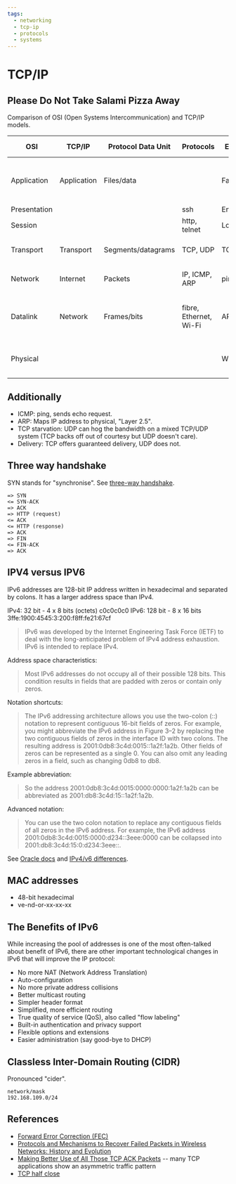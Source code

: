 ```yaml
---
tags:
  - networking
  - tcp-ip
  - protocols
  - systems
---
```


# TCP/IP

## Please Do Not Take Salami Pizza Away
Comparison of OSI (Open Systems Intercommunication) and TCP/IP models.

| OSI | TCP/IP | Protocol Data Unit | Protocols | Example | Hardware example |
| ------------ | ----------- | ------------------ | ---------------------- | ---------- | --------------------------------------------- |
| Application | Application | Files/data | | Facebook | Application layer gateway (packet inspection) |
| Presentation | | | ssh | Encryption | |
| Session | | | http, telnet | Login | |
| Transport | Transport | Segments/datagrams | TCP, UDP | TCP | Firewall (port number) |
| Network | Internet | Packets | IP, ICMP, ARP | ping | Router, layer 3 switch |
| Datalink | Network | Frames/bits | fibre, Ethernet, Wi-Fi | ARP | Bridge, switch (forward or not forward) |
| Physical | | | | Wi-Fi | Repeater, hub (multiport repeater) |


## Additionally
- ICMP: ping, sends echo request.
- ARP: Maps IP address to physical, "Layer 2.5".
- TCP starvation: UDP can hog the bandwidth on a mixed TCP/UDP system (TCP
backs off out of courtesy but UDP doesn't care).
- Delivery: TCP offers guaranteed delivery, UDP does not.

## Three way handshake
SYN stands for "synchronise". See [three-way
handshake](https://en.wikipedia.org/wiki/Handshaking#TCP_three-way_handshake).

```text
=> SYN
<= SYN-ACK
=> ACK
=> HTTP (request)
<= ACK
<= HTTP (response)
=> ACK
=> FIN
<= FIN-ACK
=> ACK
```

## IPV4 versus IPV6
IPv6 addresses are 128-bit IP address written in hexadecimal and separated by
colons. It has a larger address space than IPv4.

IPv4: 32 bit - 4 x 8 bits (octets) c0c0c0c0
IPv6: 128 bit - 8 x 16 bits 3ffe:1900:4545:3:200:f8ff:fe21:67cf

> IPv6 was developed by the Internet Engineering Task Force (IETF) to deal with
> the long-anticipated problem of IPv4 address exhaustion. IPv6 is intended to
> replace IPv4.

Address space characteristics:

> Most IPv6 addresses do not occupy all of their possible 128 bits. This
> condition results in fields that are padded with zeros or contain only zeros.

Notation shortcuts:

> The IPv6 addressing architecture allows you use the two-colon (::) notation
> to represent contiguous 16-bit fields of zeros. For example, you might
> abbreviate the IPv6 address in Figure 3–2 by replacing the two contiguous
> fields of zeros in the interface ID with two colons. The resulting address is
> 2001:0db8:3c4d:0015::1a2f:1a2b. Other fields of zeros can be represented as a
> single 0. You can also omit any leading zeros in a field, such as changing
> 0db8 to db8.

Example abbreviation:

> So the address 2001:0db8:3c4d:0015:0000:0000:1a2f:1a2b can be abbreviated as
> 2001:db8:3c4d:15::1a2f:1a2b.

Advanced notation:

> You can use the two colon notation to replace any contiguous fields of all
> zeros in the IPv6 address. For example, the IPv6 address
> 2001:0db8:3c4d:0015:0000:d234::3eee:0000 can be collapsed into
> 2001:db8:3c4d:15:0:d234:3eee::.

See [Oracle
docs](https://docs.oracle.com/cd/E19253-01/816-4554/ipv6-overview-24/index.html)
and [IPv4/v6
differences](https://www.webopedia.com/DidYouKnow/Internet/ipv6_ipv4_difference.html).

## MAC addresses
- 48-bit hexadecimal
- ve-nd-or-xx-xx-xx

## The Benefits of IPv6
While increasing the pool of addresses is one of the most often-talked about
benefit of IPv6, there are other important technological changes in IPv6 that
will improve the IP protocol:

- No more NAT (Network Address Translation)
- Auto-configuration
- No more private address collisions
- Better multicast routing
- Simpler header format
- Simplified, more efficient routing
- True quality of service (QoS), also called "flow labeling"
- Built-in authentication and privacy support
- Flexible options and extensions
- Easier administration (say good-bye to DHCP)

## Classless Inter-Domain Routing (CIDR)
Pronounced "cider".

```text
network/mask
192.168.109.0/24
```

## References
- [Forward Error Correction (FEC)](https://en.wikipedia.org/wiki/Error_correction_code)
- [Protocols and Mechanisms to Recover Failed Packets in Wireless Networks:
History and
Evolution](https://ieeexplore.ieee.org/stamp/stamp.jsp?arnumber=7517301)
- [Making Better Use of All Those TCP ACK
Packets](http://web.cs.wpi.edu/~cew/papers/isast07.pdf) -- many TCP
applications show an asymmetric traffic pattern
- [TCP half close](https://everything2.com/title/TCP+half-close)

